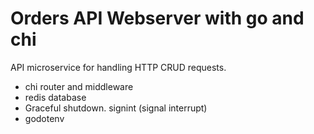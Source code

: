 # Orders API Webserver with go and chi

API microservice for handling HTTP CRUD requests.

- chi router and middleware
- redis database
- Graceful shutdown. signint (signal interrupt)
- godotenv
